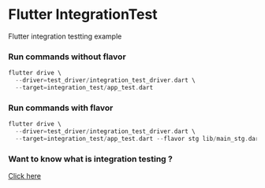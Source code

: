 # Flutter IntegrationTest

Flutter integration testting example

### Run commands without flavor

```dart
flutter drive \
  --driver=test_driver/integration_test_driver.dart \
  --target=integration_test/app_test.dart
```


### Run commands with flavor

```dart
flutter drive \                                                          
  --driver=test_driver/integration_test_driver.dart \
  --target=integration_test/app_test.dart --flavor stg lib/main_stg.dart
```

### Want to know what is integration testing ?

[Click here](https://martinfowler.com/bliki/IntegrationTest.html)
